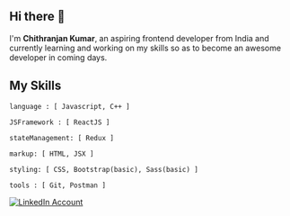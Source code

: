 
<h2>Hi there 👋</h2>
<p>I'm <b>Chithranjan Kumar</b>, an aspiring frontend developer from India and currently learning and working on my skills so as to become an awesome developer in coming days.</p>

<h2>My Skills</h2>

```
language : [ Javascript, C++ ]

JSFramework : [ ReactJS ]

stateManagement: [ Redux ]

markup: [ HTML, JSX ]

styling: [ CSS, Bootstrap(basic), Sass(basic) ]

tools : [ Git, Postman ]
```

[![LinkedIn Account](https://img.shields.io/badge/LinkedIn-0A66C2.svg?style=for-the-badge&logo=LinkedIn&logoColor=white)](https://www.linkedin.com/in/chithranjan-kumar-039667259/)
